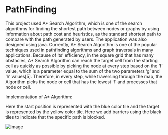 # PathFinding
This project used A* Search Algorithm, which is one of the search algorithms for finding the shortest path between nodes or graphs by using information about path cost and heuristics, as the standard shortest path to compare with the path generated by users. The application was also designed using java. Currently, A* Search Algorithm is one of the popular techniques used in pathfinding algorithms and graph traversals in many applications. Because of its’ efficiency, in the square grid that has many obstacles, A* Search Algorithm can reach the target cell from the starting cell as quickly as possible by picking the node at every step based on the ‘f’ value, which is a parameter equal to the sum of the two parameters ‘g’ and ‘h’ values[5]. Therefore, in every step, while traversing through the map, the Algorithm picks the node or cell that has the lowest ‘f’ and processes that node or cell. 

Implementation of A* Algorithm:

Here the start position is represented with the blue color tile and the target is represented by the yellow color tile. Here we add barriers using the black tiles to indicate that the specific path is blocked.


![image](https://github.com/sammmy047/PathFinding/assets/76446088/4f1e62c0-eb47-4c63-905a-0363f3a00a65)


